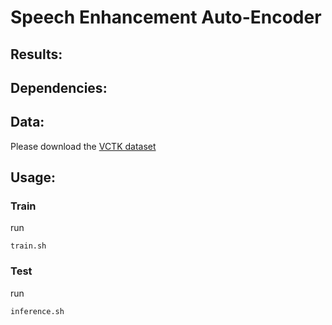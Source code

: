 # Speech Enhancement Auto-Encoder

## Results:

## Dependencies:

## Data:
Please download the [VCTK dataset](https://drive.google.com/file/d/1NBIOCk1ouXqi_cY-XxH9_cDTftVYXYAR/view?usp=sharing)
## Usage:

### Train
run
```
train.sh
```
### Test
run
```
inference.sh
```
